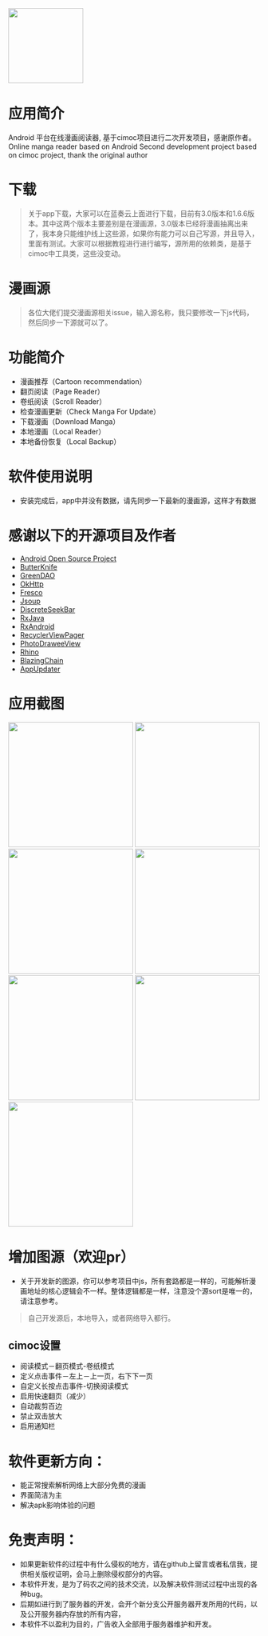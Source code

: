 <img src="./images/app_icon.png" width="150">

# 应用简介

Android 平台在线漫画阅读器, 基于cimoc项目进行二次开发项目，感谢原作者。
Online manga reader based on Android
Second development project based on cimoc project, thank the original author


# 下载
> 关于app下载，大家可以在蓝奏云上面进行下载，目前有3.0版本和1.6.6版本。其中这两个版本主要差别是在漫画源，3.0版本已经将漫画抽离出来了，我本身只能维护线上这些源，如果你有能力可以自己写源，并且导入，里面有测试。大家可以根据教程进行进行编写，源所用的依赖类，是基于cimoc中工具类，这些没变动。



# 漫画源
> 各位大佬们提交漫画源相关issue，输入源名称，我只要修改一下js代码，然后同步一下源就可以了。

# 功能简介
- 漫画推荐（Cartoon recommendation）
- 翻页阅读（Page Reader）
- 卷纸阅读（Scroll Reader）
- 检查漫画更新（Check Manga For Update）
- 下载漫画（Download Manga）
- 本地漫画（Local Reader）
- 本地备份恢复（Local Backup）

# 软件使用说明
- 安装完成后，app中并没有数据，请先同步一下最新的漫画源，这样才有数据


# 感谢以下的开源项目及作者
- [Android Open Source Project](http://source.android.com/)
- [ButterKnife](https://github.com/JakeWharton/butterknife)
- [GreenDAO](https://github.com/greenrobot/greenDAO)
- [OkHttp](https://github.com/square/okhttp)
- [Fresco](https://github.com/facebook/fresco)
- [Jsoup](https://github.com/jhy/jsoup)
- [DiscreteSeekBar](https://github.com/AnderWeb/discreteSeekBar)
- [RxJava](https://github.com/ReactiveX/RxJava)
- [RxAndroid](https://github.com/ReactiveX/RxAndroid)
- [RecyclerViewPager](https://github.com/lsjwzh/RecyclerViewPager)
- [PhotoDraweeView](https://github.com/ongakuer/PhotoDraweeView)
- [Rhino](https://github.com/mozilla/rhino)
- [BlazingChain](https://github.com/tommyettinger/BlazingChain)
- [AppUpdater](https://gitee.com/jenly1314/AppUpdater)


# 应用截图
<img src="./images/1.jpg" width="250">
<img src="./images/2.jpg" width="250">
<img src="./images/3.jpg" width="250">
<img src="./images/4.jpg" width="250">
<img src="./images/5.jpg" width="250">
<img src="./images/6.jpg" width="250">
<img src="./images/7.jpg" width="250">

# 增加图源（欢迎pr）
- 关于开发新的图源，你可以参考项目中js，所有套路都是一样的，可能解析漫画地址的核心逻辑会不一样。整体逻辑都是一样，注意没个源sort是唯一的，请注意参考。
> 自己开发源后，本地导入，或者网络导入都行。


## cimoc设置
- 阅读模式－翻页模式-卷纸模式
- 定义点击事件－左上－上一页，右下下一页
- 自定义长按点击事件-切换阅读模式
- 启用快速翻页（减少）
- 自动裁剪百边
- 禁止双击放大
- 启用通知栏


# 软件更新方向：
- 能正常搜索解析网络上大部分免费的漫画
- 界面简洁为主
- 解决apk影响体验的问题


# 免责声明：
- 如果更新软件的过程中有什么侵权的地方，请在github上留言或者私信我，提供相关版权证明，会马上删除侵权部分的内容。
- 本软件开发，是为了码农之间的技术交流，以及解决软件测试过程中出现的各种bug。
- 后期如进行到了服务器的开发，会开个新分支公开服务器开发所用的代码，以及公开服务器内存放的所有内容，
- 本软件不以盈利为目的，广告收入全部用于服务器维护和开发。
